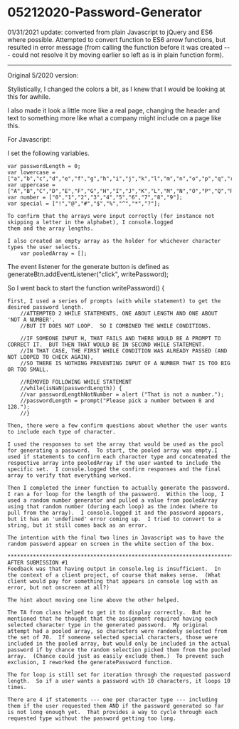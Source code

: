 # 05212020-Password-Generator

01/31/2021 update: converted from plain Javascript to jQuery and ES6 where possible.  Attempted to convert function to ES6 arrow functions, but resulted in error message (from calling the function before it was created --- could not resolve it by moving earlier so left as is in plain function form). 
____________________________________

Original 5/2020 version:

Stylistically, I changed the colors a bit, as I knew that I would be looking at this for awhile.

I also made it look a little more like a real page, changing the header and text to something more like
what a company might include on a page like this.

For Javascript:

I set the following variables.

    var passwordLength = 0;
    var lowercase = ["a","b","c","d","e","f","g","h","i","j","k","l","m","n","o","p","q","r","s","t","u","v","w","x","y","z"];
    var uppercase = ["A","B","C","D","E","F","G","H","I","J","K","L","M","N","O","P","Q","R","S","T","U","V","W","X","Y","Z"];
    var number = ["0","1","2","3","4","5","6","7","8","9"];
    var special = ["!","@","#","$","%","^","*","?"];

    To confirm that the arrays were input correctly (for instance not skipping a letter in the alphabet), I console.logged 
    them and the array lengths.

    I also created an empty array as the holder for whichever character types the user selects.
        var pooledArray = [];

The event listener for the generate button is defined as 
    generateBtn.addEventListener("click", writePassword);    

So I went back to start the
    function writePassword() {

    First, I used a series of prompts (with while statement) to get the desired password length.
        //ATTEMPTED 2 WHILE STATEMENTS, ONE ABOUT LENGTH AND ONE ABOUT 'NOT A NUMBER'.  
        //BUT IT DOES NOT LOOP.  SO I COMBINED THE WHILE CONDITIONS.

        //IF SOMEONE INPUT H, THAT FAILS AND THERE WOULD BE A PROMPT TO CORRECT IT.  BUT THEN THAT WOULD BE IN SECOND WHILE STATEMENT.
        //IN THAT CASE, THE FIRST WHILE CONDITION WAS ALREADY PASSED (AND NOT LOOPED TO CHECK AGAIN), 
        //SO THERE IS NOTHING PREVENTING INPUT OF A NUMBER THAT IS TOO BIG OR TOO SMALL.
        
        //REMOVED FOLLOWING WHILE STATEMENT
        //while(isNaN(passwordLength)) {
        //var passwordLengthNotNumber = alert ("That is not a number.");
        //passwordLength = prompt("Please pick a number between 8 and 128.");    
        //}  

    Then, there were a few confirm questions about whether the user wants to include each type of character.    

    I used the responses to set the array that would be used as the pool for generating a password.  To start, the pooled array was empty.I used if statements to confirm each character type and concatenated the respective array into pooledArray if the user wanted to include the specific set.  I console.logged the confirm responses and the final array to verify that everything worked.  

    Then I completed the inner function to actually generate the password.  I ran a for loop for the length of the password.  Within the loop, I used a random number generator and pulled a value from pooledArray using that random number (during each loop) as the index (where to pull from the array).  I console.logged it and the password appears, but it has an 'undefined' error coming up.  I tried to convert to a string, but it still comes back as an error.

    The intention with the final two lines in Javascript was to have the random password appear on screen in the white section of the box. 

    *************************************************************************************************************
    AFTER SUBMISSION #1
    Feedback was that having output in console.log is insufficient.  In the context of a client project, of course that makes sense.  (What client would pay for something that appears in console log with an error, but not onscreen at all?)

    The hint about moving one line above the other helped.

    The TA from class helped to get it to display correctly.  But he mentioned that he thought that the assignment required having each selected character type in the generated password.  My original attempt had a pooled array, so characters were randomly selected from the set of 70.  If someone selected special characters, those were included in the pooled array, but would only be included in the actual password if by chance the random selection picked them from the pooled array.  (Chance could just as easily exclude them.)  To prevent such exclusion, I reworked the generatePassword function.  
    
    The for loop is still set for iteration through the requested password length.  So if a user wants a password with 10 characters, it loops 10 times.

    There are 4 if statements --- one per character type --- including them if the user requested them AND if the password generated so far is not long enough yet.  That provides a way to cycle through each requested type without the password getting too long.